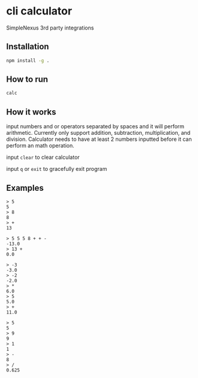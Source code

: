 # cli calculator

SimpleNexus 3rd party integrations

## Installation

```bash
npm install -g .
```

## How to run
```bash
calc
```

## How it works
input numbers and or operators separated by spaces and it will perform arithmetic. Currently only support addition, subtraction, multiplication, and division. Calculator needs to have at least 2 numbers inputted before it can perform an math operation.

input `clear` to clear calculator

input `q` or `exit` to gracefully exit program

## Examples
```
> 5 
5
> 8
8
> +
13
```

```
> 5 5 5 8 + + -
-13.0
> 13 +
0.0
```

```
> -3
-3.0
> -2
-2.0
> *
6.0
> 5
5.0
> +
11.0
```

```
> 5
5
> 9
9
> 1
1
> -
8
> /
0.625
```